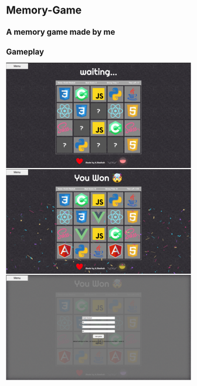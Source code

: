 # Memory-Game

## A memory game made by me

## Gameplay

![gameplay-1](images/gameplay/gameplay-1.png)
![gameplay-2](images/gameplay/gameplay-2.png)
![gameplay-3](images/gameplay/gameplay-3.png)
